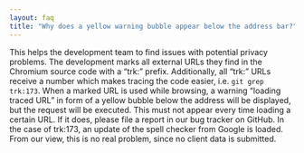 ```yaml
---
layout: faq
title: "Why does a yellow warning bubble appear below the address bar?"
---
```


This helps the development team to find issues with potential privacy problems. 
The development marks all external URLs they find in the Chromium source code with a “trk:” prefix. Additionally, all “trk:” URLs receive a number which makes tracing the code easier, i.e. ```git grep trk:173```.
When a marked URL is used while browsing, a warning “loading traced URL” in form of a yellow bubble below the address will be displayed, but the request will be executed.
This must not appear every time loading a certain URL. If it does, please file a report in our bug tracker on GitHub.
In the case of trk:173, an update of the spell checker from Google is loaded. From our view, this is no real problem, since no client data is submitted.
